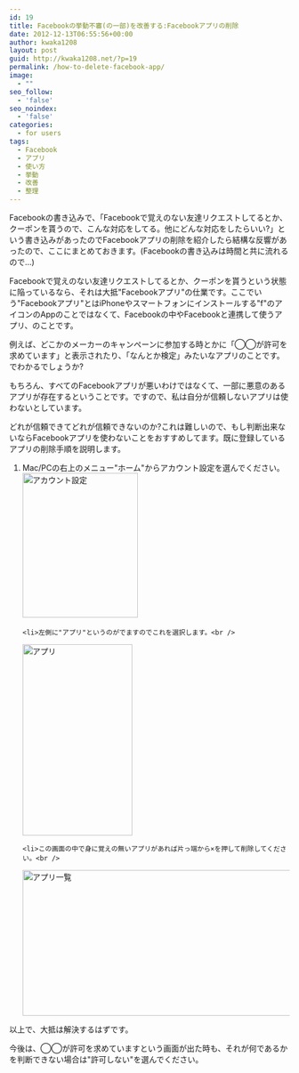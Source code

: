 ```yaml
---
id: 19
title: Facebookの挙動不審(の一部)を改善する:Facebookアプリの削除
date: 2012-12-13T06:55:56+00:00
author: kwaka1208
layout: post
guid: http://kwaka1208.net/?p=19
permalink: /how-to-delete-facebook-app/
image:
  - ""
seo_follow:
  - 'false'
seo_noindex:
  - 'false'
categories:
  - for users
tags:
  - Facebook
  - アプリ
  - 使い方
  - 挙動
  - 改善
  - 整理
---
```

Facebookの書き込みで、「Facebookで覚えのない友達リクエストしてるとか、クーポンを貰うので、こんな対応をしてる。他にどんな対応をしたらいい?」という書き込みがあったのでFacebookアプリの削除を紹介したら結構な反響があったので、ここにまとめておきます。(Facebookの書き込みは時間と共に流れるので...)

Facebookで覚えのない友達リクエストしてるとか、クーポンを貰うという状態に陥っているなら、それは大抵"Facebookアプリ"の仕業です。ここでいう"Facebookアプリ"とはiPhoneやスマートフォンにインストールする"f"のアイコンのAppのことではなくて、Facebookの中やFacebookと連携して使うアプリ、のことです。

例えば、どこかのメーカーのキャンペーンに参加する時とかに「◯◯が許可を求めています」と表示されたり、「なんとか検定」みたいなアプリのことです。でわかるでしょうか?

もちろん、すべてのFacebookアプリが悪いわけではなくて、一部に悪意のあるアプリが存在するということです。ですので、私は自分が信頼しないアプリは使わないとしています。

どれが信頼できてどれが信頼できないのか?これは難しいので、もし判断出来ないならFacebookアプリを使わないことをおすすめしてます。既に登録しているアプリの削除手順を説明します。

<ol>
	<li>Mac/PCの右上のメニュー"ホーム"からアカウント設定を選んでください。<br />
<img src="http://kwaka1208.net/wp-content/uploads/2012/12/s1.png" alt="アカウント設定" width="207" height="260" class="alignnone size-full wp-image-20" /></li>


	<li>左側に"アプリ"というのがでますのでこれを選択します。<br />
<img src="http://kwaka1208.net/wp-content/uploads/2012/12/s2.png" alt="アプリ" width="197" height="344" class="alignnone size-full wp-image-21" /></li>

	<li>この画面の中で身に覚えの無いアプリがあれば片っ端から×を押して削除してください。<br />
<img src="http://kwaka1208.net/wp-content/uploads/2012/12/s3.png" alt="アプリ一覧" width="500" height="262" class="alignnone size-full wp-image-22" /></li>
</ol>

以上で、大抵は解決するはずです。

今後は、◯◯が許可を求めていますという画面が出た時も、それが何であるかを判断できない場合は"許可しない"を選んでください。